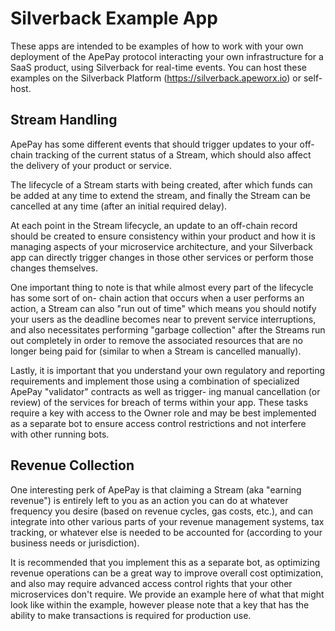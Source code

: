# Silverback Example App

These apps are intended to be examples of how to work with your own deployment of the ApePay
protocol interacting your own infrastructure for a SaaS product, using Silverback for real-time
events. You can host these examples on the Silverback Platform (https://silverback.apeworx.io) or
self-host.

## Stream Handling

ApePay has some different events that should trigger updates to your off-chain tracking of the
current status of a Stream, which should also affect the delivery of your product or service.

The lifecycle of a Stream starts with being created, after which funds can be added at any time to
extend the stream, and finally the Stream can be cancelled at any time (after an initial required
delay).

At each point in the Stream lifecycle, an update to an off-chain record should be created to ensure
consistency within your product and how it is managing aspects of your microservice architecture,
and your Silverback app can directly trigger changes in those other services or perform those
changes themselves.

One important thing to note is that while almost every part of the lifecycle has some sort of on-
chain action that occurs when a user performs an action, a Stream can also "run out of time" which
means you should notify your users as the deadline becomes near to prevent service interruptions,
and also necessitates performing "garbage collection" after the Streams run out completely in order
to remove the associated resources that are no longer being paid for (similar to when a Stream is
cancelled manually).

Lastly, it is important that you understand your own regulatory and reporting requirements and
implement those using a combination of specialized ApePay "validator" contracts as well as trigger-
ing manual cancellation (or review) of the services for breach of terms within your app.
These tasks require a key with access to the Owner role and may be best implemented as a separate
bot to ensure access control restrictions and not interfere with other running bots.

## Revenue Collection

One interesting perk of ApePay is that claiming a Stream (aka "earning revenue") is entirely left
to you as an action you can do at whatever frequency you desire (based on revenue cycles, gas
costs, etc.), and can integrate into other various parts of your revenue management systems, tax
tracking, or whatever else is needed to be accounted for (according to your business needs or
jurisdiction).

It is recommended that you implement this as a separate bot, as optimizing revenue operations can
be a great way to improve overall cost optimization, and also may require advanced access control
rights that your other microservices don't require. We provide an example here of what that might
look like within the example, however please note that a key that has the ability to make
transactions is required for production use.
